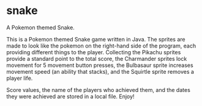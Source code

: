 # snake
A Pokemon themed Snake.

  This is a Pokemon themed Snake game written in Java. The sprites are made to look like the pokemon on the right-hand side of the program,
each providing different things to the player. Collecting the Pikachu sprites provide a standard point to the total score, the Charmander
sprites lock movement for 5 movement button presses, the Bulbasaur sprite increases movement speed (an ability that stacks), and the
Squirtle sprite removes a player life.

  Score values, the name of the players who achieved them, and the dates they were achieved are stored in a local file. Enjoy!
